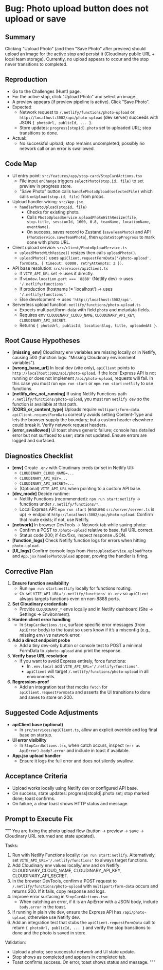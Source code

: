 # Bug: Photo upload button does not upload or save

## Summary
Clicking "Upload Photo" (and then "Save Photo" after preview) should upload an image for the active stop and persist it (Cloudinary public URL + local team storage). Currently, no upload appears to occur and the stop never transitions to completed.

## Reproduction
- Go to the Challenges (Hunt) page.
- For the active stop, click "Upload Photo" and select an image.
- A preview appears (if preview pipeline is active). Click "Save Photo".
- Expected:
  - Network request to `/.netlify/functions/photo-upload` or `http://localhost:3002/api/photo-upload` (dev server) succeeds with JSON `{ photoUrl, publicId, ... }`.
  - Store updates: `progress[stopId].photo` set to uploaded URL; stop transitions to done.
- Actual:
  - No successful upload; stop remains uncompleted; possibly no network call or an error is swallowed.

## Code Map
- UI entry point: `src/features/app/stop-card/StopCardActions.tsx`
  - File input `onChange` triggers `selectPhoto(stop.id, file)` to set preview in progress store.
  - "Save Photo" button calls `handlePhotoUpload(selectedFile)` which calls `onUpload(stop.id, file)` from props.
- Upload handler wiring: `src/App.jsx`
  - `handlePhotoUpload(stopId, file)`
    - Checks for existing photo.
    - Calls `PhotoUploadService.uploadPhotoWithResize(file, stop.title, sessionId, 1600, 0.8, teamName, locationName, eventName)`.
    - On success, saves record to Zustand (`saveTeamPhoto`) and API (`PhotoService.saveTeamPhoto`), then `updateStopProgress` to mark done with photo URL.
- Client upload service: `src/client/PhotoUploadService.ts`
  - `uploadPhotoWithResize()` resizes then calls `uploadPhoto()`.
  - `uploadPhoto()` uses `apiClient.requestFormData('/photo-upload', formData, { timeout: 60000, retryAttempts: 2 })`.
- API base resolution: `src/services/apiClient.ts`
  - If `VITE_API_URL` set → uses it directly.
  - If `window.location.port === '8888'` (Netlify dev) → uses `'/.netlify/functions'`.
  - If production (hostname != 'localhost') → uses `'/.netlify/functions'`.
  - Else development → uses `'http://localhost:3002/api'`.
- Serverless upload function: `netlify/functions/photo-upload.ts`
  - Expects multipart/form-data with field `photo` and metadata fields.
  - Requires env `CLOUDINARY_CLOUD_NAME`, `CLOUDINARY_API_KEY`, `CLOUDINARY_API_SECRET`.
  - Returns `{ photoUrl, publicId, locationSlug, title, uploadedAt }`.

## Root Cause Hypotheses
- __[missing_env]__ Cloudinary env variables are missing locally or in Netlify, causing 500 (function logs: "Missing Cloudinary environment variables").
- __[wrong_base_url]__ In local dev (vite only), `apiClient` points to `http://localhost:3002/api/photo-upload`. If the local Express API is not running or does not implement `/api/photo-upload`, requests will fail. In this case you must run `npm run start` or `npm run start:netlify` to use functions.
- __[netlify_dev_not_running]__ If using Netlify Functions path `/.netlify/functions/photo-upload`, you must run `netlify dev` so the function is available at that path.
- __[CORS_or_content_type]__ Uploads require `multipart/form-data`. `apiClient.requestFormData` correctly avoids setting Content-Type and lets the browser supply the boundary; but a custom header elsewhere could break it. Verify network request headers.
- __[error_swallowed]__ UI toast shows generic failure; console has detailed error but not surfaced to user; state not updated. Ensure errors are logged and surfaced.

## Diagnostics Checklist
- __[env]__ Create `.env` with Cloudinary creds (or set in Netlify UI):
  - `CLOUDINARY_CLOUD_NAME=...`
  - `CLOUDINARY_API_KEY=...`
  - `CLOUDINARY_API_SECRET=...`
  - (Optional) `VITE_API_URL` when pointing to a custom API base.
- __[dev_mode]__ Decide runtime:
  - Netlify Functions (recommended): `npm run start:netlify` → functions under `/.netlify/functions/*`.
  - Local Express API: `npm run start` (ensures `src/server/server.ts` is up) → endpoint `http://localhost:3002/api/photo-upload`. Confirm that route exists; if not, use Netlify.
- __[network]__ In browser DevTools → Network tab while saving photo:
  - Confirm a POST to `/photo-upload` relative to base, full URL correct.
  - Status code 200; if 4xx/5xx, inspect response JSON.
- __[function_logs]__ Check Netlify function logs for errors when hitting `photo-upload`.
- __[UI_logs]__ Confirm console logs from `PhotoUploadService.uploadPhoto` and `App.jsx` `handlePhotoUpload` appear, proving the handler is firing.

## Corrective Plan
1) __Ensure function availability__
   - Run `npm run start:netlify` locally for functions routing.
   - Or set `VITE_API_URL='/.netlify/functions'` in `.env` so `apiClient` always targets functions even on non-8888 ports.
2) __Set Cloudinary credentials__
   - Provide `CLOUDINARY_*` envs locally and in Netlify dashboard (Site → Settings → Environment).
3) __Harden client error handling__
   - In `StopCardActions.tsx`, surface specific error messages (from `ApiError` body) to the toast so users know if it’s a misconfig (e.g., missing env) vs network error.
4) __Add a direct endpoint probe__
   - Add a tiny dev-only button or console test to POST a minimal FormData to `/photo-upload` and print the response.
5) __Verify base URL resolution__
   - If you want to avoid Express entirely, force functions:
     - In `.env.local` add `VITE_API_URL='/.netlify/functions'`.
     - `apiClient` will target `/.netlify/functions/photo-upload` in all environments.
6) __Regression-proof__
   - Add an integration test that mocks `fetch` for `apiClient.requestFormData` and asserts the UI transitions to done and saves to store on 200.

## Suggested Code Adjustments
- __apiClient base (optional)__
  - In `src/services/apiClient.ts`, allow an explicit override and log final base on startup.
- __UI error visibility__
  - In `StopCardActions.tsx`, when catch occurs, inspect `(err as ApiError).body?.error` and include in toast if available.
- __App.jsx upload handler__
  - Ensure it logs the full error and does not silently swallow.

## Acceptance Criteria
- Upload works locally using Netlify dev or configured API base.
- On success, state updates: progress[stopId].photo set; stop marked done; toast confirms.
- On failure, a clear toast shows HTTP status and message.

## Prompt to Execute Fix
"""
You are fixing the photo upload flow (button → preview → save → Cloudinary URL returned and state updated).

Tasks:
1) Run with Netlify Functions locally: `npm run start:netlify`. Alternatively, set `VITE_API_URL='/.netlify/functions'` to always target functions.
2) Add Cloudinary env values locally/.env and on Netlify: CLOUDINARY_CLOUD_NAME, CLOUDINARY_API_KEY, CLOUDINARY_API_SECRET.
3) In the browser DevTools, confirm a POST request to `/.netlify/functions/photo-upload` with `multipart/form-data` occurs and returns 200. If it fails, copy response and logs.
4) Improve error surfacing in `StopCardActions.tsx`:
   - When catching an error, if it is an ApiError with a JSON body, include `body.error` in the toast.
5) If running in plain vite dev, ensure the Express API has `/api/photo-upload`; otherwise use Netlify dev.
6) Add an integration test that stubs the `apiClient.requestFormData` call to return `{ photoUrl, publicId, ... }` and verify the stop transitions to done and the photo is saved in store.

Validation:
- Upload a photo; see successful network and UI state update.
- Stop shows as completed and appears in completed tab.
- Toast confirms success. On error, toast shows status and message.
"""

